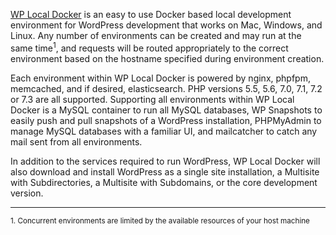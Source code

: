 [WP Local Docker](https://github.com/10up/wp-local-docker-v2) is an easy to use Docker based local development environment for WordPress development that works on Mac,
Windows, and Linux. Any number of environments can be created and may run at the same time<sup>1</sup>, and requests will be routed
appropriately to the correct environment based on the hostname specified during environment creation.

Each environment within WP Local Docker is powered by nginx, phpfpm, memcached, and if desired, elasticsearch. PHP versions
5.5, 5.6, 7.0, 7.1, 7.2 or 7.3 are all supported. Supporting all environments within WP Local Docker is a MySQL container to run
all MySQL databases, WP Snapshots to easily push and pull snapshots of a WordPress installation, PHPMyAdmin to manage
MySQL databases with a familiar UI, and mailcatcher to catch any mail sent from all environments.

In addition to the services required to run WordPress, WP Local Docker will also download and install WordPress as a
single site installation, a Multisite with Subdirectories, a Multisite with Subdomains, or the core development version.

----
<sub>1. Concurrent environments are limited by the available resources of your host machine</sub>
